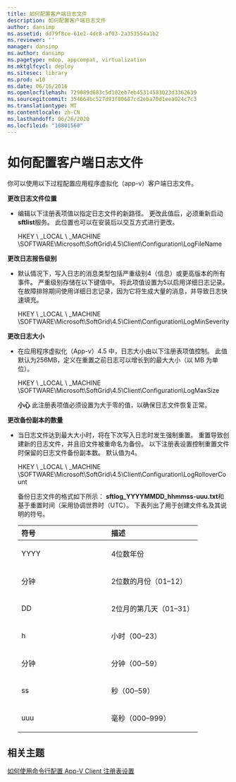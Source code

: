 ```yaml
---
title: 如何配置客户端日志文件
description: 如何配置客户端日志文件
author: dansimp
ms.assetid: dd79f8ce-61e2-4dc8-af03-2a353554a1b2
ms.reviewer: ''
manager: dansimp
ms.author: dansimp
ms.pagetype: mdop, appcompat, virtualization
ms.mktglfcycl: deploy
ms.sitesec: library
ms.prod: w10
ms.date: 06/16/2016
ms.openlocfilehash: 729089d683c5d102eb7eb45314583023d3362639
ms.sourcegitcommit: 354664bc527d93f80687cd2eba70d1eea024c7c3
ms.translationtype: MT
ms.contentlocale: zh-CN
ms.lasthandoff: 06/26/2020
ms.locfileid: "10801560"
---
```

# 如何配置客户端日志文件


你可以使用以下过程配置应用程序虚拟化（app-v）客户端日志文件。

**更改日志文件位置**

-   编辑以下注册表项值以指定日志文件的新路径。 更改此值后，必须重新启动**sftlist**服务。 此位置也可以在安装后以交互方式进行更改。

    HKEY \ _LOCAL \ _MACHINE \\SOFTWARE\\Microsoft\\SoftGrid\\4.5\\Client\\Configuration\\LogFileName

**更改日志报告级别**

-   默认情况下，写入日志的消息类型包括严重级别4（信息）或更高版本的所有事件。 严重级别存储在以下键值中。 将此项值设置为5以启用详细日志记录。 在故障排除期间使用详细日志记录，因为它将生成大量的消息，并导致日志快速填充。

    HKEY \ _LOCAL \ _MACHINE \\SOFTWARE\\Microsoft\\SoftGrid\\4.5\\Client\\Configuration\\LogMinSeverity

**更改日志大小**

-   在应用程序虚拟化（App-v）4.5 中，日志大小由以下注册表项值控制。 此值默认为256MB，定义在重置之前日志可以增长到的最大大小（以 MB 为单位）。

    HKEY \ _LOCAL \ _MACHINE \\SOFTWARE\\Microsoft\\SoftGrid\\4.5\\Client\\Configuration\\LogMaxSize

    **小心** 此注册表项值必须设置为大于零的值，以确保日志文件恢复正常。

     

**更改备份副本的数量**

-   当日志文件达到最大大小时，将在下次写入日志时发生强制重置。 重置导致创建新的日志文件，并且旧文件被重命名为备份。 以下注册表设置控制重置文件时保留的日志文件备份副本数。 默认值为4。

    HKEY \ _LOCAL \ _MACHINE \\SOFTWARE\\Microsoft\\SoftGrid\\4.5\\Client\\Configuration\\LogRolloverCount

    备份日志文件的格式如下所示： **sftlog\_YYYYMMDD\_hhmmss-uuu.txt**和基于重置时间（采用协调世界时（UTC）。 下表列出了用于创建文件名及其说明的符号。

    <table>
    <colgroup>
    <col width="50%" />
    <col width="50%" />
    </colgroup>
    <thead>
    <tr class="header">
    <th align="left">符号</th>
    <th align="left">描述</th>
    </tr>
    </thead>
    <tbody>
    <tr class="odd">
    <td align="left"><p>YYYY</p></td>
    <td align="left"><p>4位数年份</p></td>
    </tr>
    <tr class="even">
    <td align="left"><p>分钟</p></td>
    <td align="left"><p>2位数的月份（01–12）</p></td>
    </tr>
    <tr class="odd">
    <td align="left"><p>DD</p></td>
    <td align="left"><p>2位月的第几天（01–31）</p></td>
    </tr>
    <tr class="even">
    <td align="left"><p>h</p></td>
    <td align="left"><p>小时（00–23）</p></td>
    </tr>
    <tr class="odd">
    <td align="left"><p>分钟</p></td>
    <td align="left"><p>分钟（00–59）</p></td>
    </tr>
    <tr class="even">
    <td align="left"><p>ss</p></td>
    <td align="left"><p>秒（00–59）</p></td>
    </tr>
    <tr class="odd">
    <td align="left"><p>uuu</p></td>
    <td align="left"><p>毫秒（000–999）</p></td>
    </tr>
    </tbody>
    </table>

     

## 相关主题


[如何使用命令行配置 App-V Client 注册表设置](how-to-configure-the-app-v-client-registry-settings-by-using-the-command-line.md)

 

 





